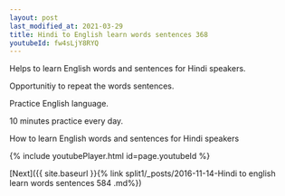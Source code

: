 ```yaml
---
layout: post
last_modified_at: 2021-03-29
title: Hindi to English learn words sentences 368 
youtubeId: fw4sLjY8RYQ
---
```

 
 
Helps to learn English words and sentences for Hindi speakers.

Opportunitiy to repeat the words sentences. 

Practice English language. 
 
10 minutes practice every day. 
 
How to learn English words and sentences for Hindi speakers 
 
{% include youtubePlayer.html id=page.youtubeId %}
 
 
[Next]({{ site.baseurl }}{% link  split1/_posts/2016-11-14-Hindi to english learn words sentences 584 .md%})
 
